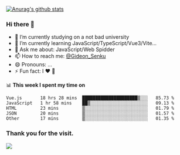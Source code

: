 [![Anurag's github stats](https://github-readme-stats.vercel.app/api?username=gideonsenku)](https://github.com/anuraghazra/github-readme-stats)
### Hi there 👋
- 🔭 I’m currently studying on a not bad university 
- 🌱 I’m currently learning JavaScript/TypeScript/Vue3/Vite...
- 💬 Ask me about: JavaScript/Web Spidder 
- 📫 How to reach me: [@Gideon_Senku](https://t.me/Gideon_Senku)
- 😄 Pronouns: ...
- ⚡ Fun fact: I ❤️ 🎵

📊 **This week I spent my time on**
<!--START_SECTION:waka-->

```text
Vue.js       18 hrs 28 mins  █████████████████████▒░░░   85.73 %
JavaScript   1 hr 58 mins    ██▒░░░░░░░░░░░░░░░░░░░░░░   09.13 %
HTML         23 mins         ▒░░░░░░░░░░░░░░░░░░░░░░░░   01.79 %
JSON         20 mins         ▒░░░░░░░░░░░░░░░░░░░░░░░░   01.57 %
Other        17 mins         ▒░░░░░░░░░░░░░░░░░░░░░░░░   01.35 %
```

<!--END_SECTION:waka-->


### Thank you for the visit.
![](http://profile-counter.glitch.me/gideonsenku/count.svg)
<!--
**GideonSenku/GideonSenku** is a ✨ _special_ ✨ repository because its `README.md` (this file) appears on your GitHub profile.

Here are some ideas to get you started:

- 🔭 I’m currently working on ...
- 🌱 I’m currently learning ...
- 👯 I’m looking to collaborate on ...
- 🤔 I’m looking for help with ...
- 💬 Ask me about ...
- 📫 How to reach me: ...
- 😄 Pronouns: ...
- ⚡ Fun fact: ...
-->

